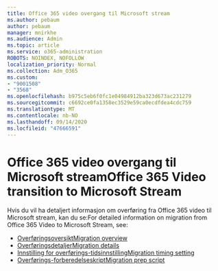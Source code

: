 ```yaml
---
title: Office 365 video overgang til Microsoft stream
ms.author: pebaum
author: pebaum
manager: mnirkhe
ms.audience: Admin
ms.topic: article
ms.service: o365-administration
ROBOTS: NOINDEX, NOFOLLOW
localization_priority: Normal
ms.collection: Adm_O365
ms.custom:
- "9001508"
- "3568"
ms.openlocfilehash: b975c5eb6f0fc1e04984912ba323d673ac231279
ms.sourcegitcommit: c6692ce0fa1358ec3529e59ca0ecdfdea4cdc759
ms.translationtype: MT
ms.contentlocale: nb-NO
ms.lasthandoff: 09/14/2020
ms.locfileid: "47666591"
---
```

# <a name="office-365-video-transition-to-microsoft-stream"></a><span data-ttu-id="3fc14-102">Office 365 video overgang til Microsoft stream</span><span class="sxs-lookup"><span data-stu-id="3fc14-102">Office 365 Video transition to Microsoft Stream</span></span>

<span data-ttu-id="3fc14-103">Hvis du vil ha detaljert informasjon om overføring fra Office 365 video til Microsoft stream, kan du se:</span><span class="sxs-lookup"><span data-stu-id="3fc14-103">For detailed information on migration from Office 365 Video to Microsoft Stream, see:</span></span>

- [<span data-ttu-id="3fc14-104">Overføringsoversikt</span><span class="sxs-lookup"><span data-stu-id="3fc14-104">Migration overview</span></span>](https://docs.microsoft.com/stream/migrate-from-office-365)
- [<span data-ttu-id="3fc14-105">Overføringsdetaljer</span><span class="sxs-lookup"><span data-stu-id="3fc14-105">Migration details</span></span>](https://docs.microsoft.com/stream/migration-experience)
- [<span data-ttu-id="3fc14-106">Innstilling for overførings-tidsinnstilling</span><span class="sxs-lookup"><span data-stu-id="3fc14-106">Migration timing setting</span></span>](https://docs.microsoft.com/stream/migration-o365video-timing-setting)
- [<span data-ttu-id="3fc14-107">Overførings-forberedelseskript</span><span class="sxs-lookup"><span data-stu-id="3fc14-107">Migration prep script</span></span>](https://docs.microsoft.com/stream/migration-o365video-prep)

